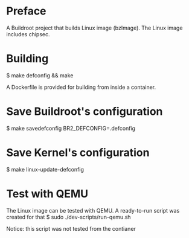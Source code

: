 # Preface
A Buildroot project that builds Linux image (bzImage). The Linux image
includes chipsec.


# Building
$ make defconfig && make

A Dockerfile is provided for building from inside a container.


# Save Buildroot's configuration
$ make savedefconfig BR2_DEFCONFIG=.defconfig


# Save Kernel's configuration
$ make linux-update-defconfig


# Test with QEMU
The Linux image can be tested with QEMU.
A ready-to-run script was created for that
$ sudo ./dev-scripts/run-qemu.sh

Notice: this script was not tested from the contianer
